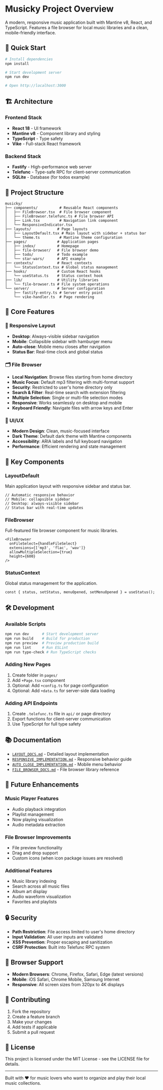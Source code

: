 # Musicky Project Overview

A modern, responsive music application built with Mantine v8, React, and TypeScript. Features a file browser for local music libraries and a clean, mobile-friendly interface.

## 🚀 Quick Start

```bash
# Install dependencies
npm install

# Start development server
npm run dev

# Open http://localhost:3000
```

## 🏗️ Architecture

### Frontend Stack
- **React 18** - UI framework
- **Mantine v8** - Component library and styling
- **TypeScript** - Type safety
- **Vike** - Full-stack React framework

### Backend Stack
- **Fastify** - High-performance web server
- **Telefunc** - Type-safe RPC for client-server communication
- **SQLite** - Database (for todos example)

## 📁 Project Structure

```
musicky/
├── components/          # Reusable React components
│   ├── FileBrowser.tsx  # File browser component
│   ├── FileBrowser.telefunc.ts # File browser API
│   ├── Link.tsx         # Navigation link component
│   └── ResponsiveIndicator.tsx
├── layouts/            # Page layouts
│   ├── LayoutDefault.tsx # Main layout with sidebar + status bar
│   └── theme.ts         # Mantine theme configuration
├── pages/              # Application pages
│   ├── index/          # Homepage
│   ├── file-browser/   # File browser demo
│   ├── todo/           # Todo example
│   └── star-wars/      # API example
├── contexts/           # React contexts
│   └── StatusContext.tsx # Global status management
├── hooks/              # Custom React hooks
│   └── useStatus.ts    # Status context hook
├── lib/                # Utility libraries
│   └── file-browser.ts # File system operations
└── server/             # Server configuration
    ├── fastify-entry.ts # Server entry point
    └── vike-handler.ts  # Page rendering
```

## 🎵 Core Features

### 📱 Responsive Layout
- **Desktop**: Always-visible sidebar navigation
- **Mobile**: Collapsible sidebar with hamburger menu
- **Auto-close**: Mobile menu closes after navigation
- **Status Bar**: Real-time clock and global status

### 🗂️ File Browser
- **Local Navigation**: Browse files starting from home directory
- **Music Focus**: Default mp3 filtering with multi-format support
- **Security**: Restricted to user's home directory only
- **Search & Filter**: Real-time search with extension filtering
- **Multiple Selection**: Single or multi-file selection modes
- **Responsive**: Works seamlessly on desktop and mobile
- **Keyboard Friendly**: Navigate files with arrow keys and Enter

### 🎨 UI/UX
- **Modern Design**: Clean, music-focused interface
- **Dark Theme**: Default dark theme with Mantine components
- **Accessibility**: ARIA labels and full keyboard navigation
- **Performance**: Efficient rendering and state management

## 🔧 Key Components

### LayoutDefault
Main application layout with responsive sidebar and status bar.

```tsx
// Automatic responsive behavior
// Mobile: collapsible sidebar
// Desktop: always-visible sidebar
// Status bar with real-time updates
```

### FileBrowser
Full-featured file browser component for music libraries.

```tsx
<FileBrowser
  onFileSelect={handleFileSelect}
  extensions={['mp3', 'flac', 'wav']}
  allowMultipleSelection={true}
  height={600}
/>
```

### StatusContext
Global status management for the application.

```tsx
const { status, setStatus, menuOpened, setMenuOpened } = useStatus();
```

## 🛠️ Development

### Available Scripts
```bash
npm run dev      # Start development server
npm run build    # Build for production
npm run preview  # Preview production build
npm run lint     # Run ESLint
npm run type-check # Run TypeScript checks
```

### Adding New Pages
1. Create folder in `pages/`
2. Add `+Page.tsx` component
3. Optional: Add `+config.ts` for page configuration
4. Optional: Add `+data.ts` for server-side data loading

### Adding API Endpoints
1. Create `.telefunc.ts` file in `api/` or page directory
2. Export functions for client-server communication
3. Use TypeScript for full type safety

## 📚 Documentation

- [`LAYOUT_DOCS.md`](./LAYOUT_DOCS.md) - Detailed layout implementation
- [`RESPONSIVE_IMPLEMENTATION.md`](./RESPONSIVE_IMPLEMENTATION.md) - Responsive behavior guide
- [`AUTO_CLOSE_IMPLEMENTATION.md`](./AUTO_CLOSE_IMPLEMENTATION.md) - Mobile menu behavior
- [`FILE_BROWSER_DOCS.md`](./FILE_BROWSER_DOCS.md) - File browser library reference

## 🎯 Future Enhancements

### Music Player Features
- Audio playback integration
- Playlist management
- Now playing visualization
- Audio metadata extraction

### File Browser Improvements
- File preview functionality
- Drag and drop support
- Custom icons (when icon package issues are resolved)

### Additional Features
- Music library indexing
- Search across all music files
- Album art display
- Audio waveform visualization
- Favorites and playlists

## 🔒 Security

- **Path Restriction**: File access limited to user's home directory
- **Input Validation**: All user inputs are validated
- **XSS Prevention**: Proper escaping and sanitization
- **CSRF Protection**: Built into Telefunc RPC system

## 📱 Browser Support

- **Modern Browsers**: Chrome, Firefox, Safari, Edge (latest versions)
- **Mobile**: iOS Safari, Chrome Mobile, Samsung Internet
- **Responsive**: All screen sizes from 320px to 4K displays

## 🤝 Contributing

1. Fork the repository
2. Create a feature branch
3. Make your changes
4. Add tests if applicable
5. Submit a pull request

## 📄 License

This project is licensed under the MIT License - see the LICENSE file for details.

---

Built with ❤️ for music lovers who want to organize and play their local music collections.

